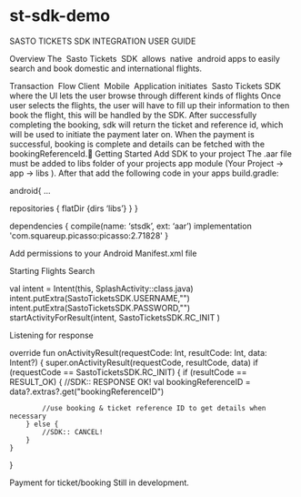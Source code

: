 # st-sdk-demo
SASTO TICKETS SDK INTEGRATION USER GUIDE

Overview
The​ ​ Sasto Tickets​ ​ SDK​ ​ allows​ ​ native​ ​ android​ apps​ to​ ​ easily​ search and book domestic and international flights. 

Transaction​ ​ Flow
Client​ ​ Mobile​ ​ Application​ ​initiates​ ​ Sasto Tickets SDK where the UI lets the user browse through different kinds of flights
Once user selects the flights, the user will have to fill up their information to then book the flight, this will be handled by the SDK. After successfully completing the booking, sdk will return the ticket and reference id, which will be used to initiate the payment later on. When the payment is successful, booking is complete and details can be fetched with the bookingReferenceId.
Getting Started
Add SDK to your project
The .aar file must be added to libs folder of your projects app module (Your Project -> app -> libs ). After that add the following code in your apps build.gradle:

android{
...

repositories {
               flatDir {dirs ‘libs’}
             }
}

dependencies {
   compile(name: ‘stsdk’, ext: ‘aar’)
   implementation 'com.squareup.picasso:picasso:2.71828'
}

Add permissions to your Android Manifest.xml file
<uses-permission android:name=”android.permission.INTERNET” />
<uses-permission android:name=”android.permission.ACCESS_NETWORK_STATE” />

Starting Flights Search

val intent = Intent(this, SplashActivity::class.java)
intent.putExtra(SastoTicketsSDK.USERNAME,"<username>")
intent.putExtra(SastoTicketsSDK.PASSWORD,"<password>")
startActivityForResult(intent,
    SastoTicketsSDK.RC_INIT
)


Listening for response

override fun onActivityResult(requestCode: Int, resultCode: Int, data: Intent?) {
    super.onActivityResult(requestCode, resultCode, data)
    if (requestCode == SastoTicketsSDK.RC_INIT) {
        if (resultCode == RESULT_OK) {
            //SDK:: RESPONSE OK! 
            val bookingReferenceID = data?.extras?.get("bookingReferenceID")

            //use booking & ticket reference ID to get details when necessary
        } else {
            //SDK:: CANCEL!
        }
    }
}

Payment for ticket/booking
Still in development.
